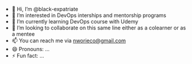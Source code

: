 - 👋 Hi, I’m @black-expatriate
- 👀 I’m interested in DevOps interships and mentorship programs
- 🌱 I’m currently learning DevOps course with Udemy
- 💞️ I’m looking to collaborate on this same line either as a colearner or as a mentee 
- 📫 You can reach me via nworieco@gmail.com
- 😄 Pronouns: ...
- ⚡ Fun fact: ...

<!---
black-expatriate/black-expatriate is a ✨ special ✨ repository because its `README.md` (this file) appears on your GitHub profile.
You can click the Preview link to take a look at your changes.
--->
